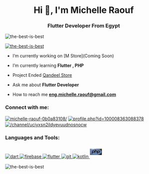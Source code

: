 <h1 align="center">Hi 👋, I'm Michelle Raouf</h1>
<h3 align="center">Flutter Developer From Egypt</h3>

<p align="left"> <img src="https://komarev.com/ghpvc/?username=the-best-is-best&label=Profile%20views&color=0e75b6&style=flat" alt="the-best-is-best" /> </p>

<p align="left"> <a href="https://github.com/ryo-ma/github-profile-trophy"><img src="https://github-profile-trophy.vercel.app/?username=the-best-is-best" alt="the-best-is-best" /></a> </p>

- I’m currently working on [M Store](Coming Soon)

- I’m currently learning **Flutter , PHP**

- Project Ended [Qandeel Store](https://bit.ly/3vKOE92)

- Ask me about **Flutter Developer**

- How to reach me **eng.michelle.raouf@gmail.com**

<h3 align="left">Connect with me:</h3>
<p align="left">
<a href="https://linkedin.com/in/michelle-raouf-0b0a83108/" target="blank"><img align="center" src="https://raw.githubusercontent.com/rahuldkjain/github-profile-readme-generator/master/src/images/icons/Social/linked-in-alt.svg" alt="michelle-raouf-0b0a83108/" height="30" width="40" /></a>
<a href="https://fb.com/profile.php?id=100008363088378" target="blank"><img align="center" src="https://raw.githubusercontent.com/rahuldkjain/github-profile-readme-generator/master/src/images/icons/Social/facebook.svg" alt="profile.php?id=100008363088378" height="30" width="40" /></a>
<a href="https://www.youtube.com/channel/uciyxsn2ildyevuudnosnocw" target="blank"><img align="center" src="https://raw.githubusercontent.com/rahuldkjain/github-profile-readme-generator/master/src/images/icons/Social/youtube.svg" alt="/channel/uciyxsn2ildyevuudnosnocw" height="30" width="40" /></a>
</p>

<h3 align="left">Languages and Tools:</h3>
<p align="left"> <a href="https://dart.dev" target="_blank" rel="noreferrer"> <img src="https://www.vectorlogo.zone/logos/dartlang/dartlang-icon.svg" alt="dart" width="40" height="40"/> </a> <a href="https://firebase.google.com/" target="_blank" rel="noreferrer"> <img src="https://www.vectorlogo.zone/logos/firebase/firebase-icon.svg" alt="firebase" width="40" height="40"/> </a> <a href="https://flutter.dev" target="_blank" rel="noreferrer"> <img src="https://www.vectorlogo.zone/logos/flutterio/flutterio-icon.svg" alt="flutter" width="40" height="40"/> </a> <a href="https://git-scm.com/" target="_blank" rel="noreferrer"> <img src="https://www.vectorlogo.zone/logos/git-scm/git-scm-icon.svg" alt="git" width="40" height="40"/> </a> <a href="https://kotlinlang.org" target="_blank" rel="noreferrer"> <img src="https://www.vectorlogo.zone/logos/kotlinlang/kotlinlang-icon.svg" alt="kotlin" width="40" height="40"/> </a> <a href="https://www.php.net" target="_blank" rel="noreferrer"> <img src="https://raw.githubusercontent.com/devicons/devicon/master/icons/php/php-original.svg" alt="php" width="40" height="40"/> </a> </p>

<p><img align="center" src="https://github-readme-stats.vercel.app/api/top-langs?username=the-best-is-best&show_icons=true&locale=en&layout=compact" alt="the-best-is-best" /></p>

